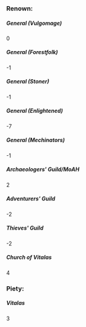### Renown:

##### General (Vulgomage)
0

##### General (Forestfolk)
-1

##### General (Stoner)
-1

##### General (Enlightened)
-7

##### General (Mechinators)
-1

##### Archaeologers' Guild/MoAH
2

##### Adventurers' Guild
-2

##### Thieves' Guild
-2

##### Church of Vitalas
4

### Piety:

##### Vitalas
3